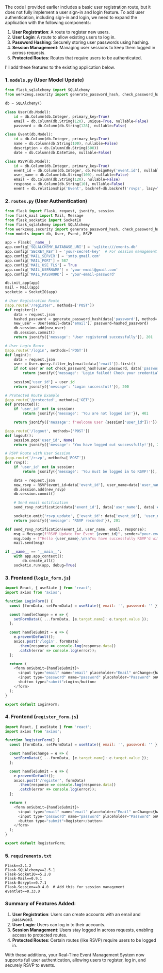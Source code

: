 The code I provided earlier includes a basic user registration route, but it does not fully implement a user sign-in and login feature. To add user authentication, including sign-in and login, we need to expand the application with the following components:

1. **User Registration**: A route to register new users.
2. **User Login**: A route to allow existing users to log in.
3. **Password Hashing**: Securely storing user passwords using hashing.
4. **Session Management**: Managing user sessions to keep them logged in across requests.
5. **Protected Routes**: Routes that require users to be authenticated.

I'll add these features to the existing application below.

### **1. `models.py` (User Model Update)**
```python
from flask_sqlalchemy import SQLAlchemy
from werkzeug.security import generate_password_hash, check_password_hash

db = SQLAlchemy()

class User(db.Model):
    id = db.Column(db.Integer, primary_key=True)
    email = db.Column(db.String(120), unique=True, nullable=False)
    password = db.Column(db.String(128), nullable=False)

class Event(db.Model):
    id = db.Column(db.Integer, primary_key=True)
    name = db.Column(db.String(100), nullable=False)
    description = db.Column(db.String(500))
    date = db.Column(db.DateTime, nullable=False)

class RSVP(db.Model):
    id = db.Column(db.Integer, primary_key=True)
    event_id = db.Column(db.Integer, db.ForeignKey('event.id'), nullable=False)
    user_name = db.Column(db.String(100), nullable=False)
    email = db.Column(db.String(120), nullable=False)  
    response = db.Column(db.String(10), nullable=False)
    event = db.relationship('Event', backref=db.backref('rsvps', lazy=True))
```

### **2. `routes.py` (User Authentication)**
```python
from flask import Flask, request, jsonify, session
from flask_mail import Mail, Message
from flask_socketio import SocketIO
from flask_sqlalchemy import SQLAlchemy
from werkzeug.security import generate_password_hash, check_password_hash
from models import db, User, Event, RSVP

app = Flask(__name__)
app.config['SQLALCHEMY_DATABASE_URI'] = 'sqlite:///events.db'
app.config['SECRET_KEY'] = 'your-secret-key'  # For session management
app.config['MAIL_SERVER'] = 'smtp.gmail.com'
app.config['MAIL_PORT'] = 587
app.config['MAIL_USE_TLS'] = True
app.config['MAIL_USERNAME'] = 'your-email@gmail.com'
app.config['MAIL_PASSWORD'] = 'your-email-password'

db.init_app(app)
mail = Mail(app)
socketio = SocketIO(app)

# User Registration Route
@app.route('/register', methods=['POST'])
def register():
    data = request.json
    hashed_password = generate_password_hash(data['password'], method='sha256')
    new_user = User(email=data['email'], password=hashed_password)
    db.session.add(new_user)
    db.session.commit()
    return jsonify({'message': 'User registered successfully'}), 201

# User Login Route
@app.route('/login', methods=['POST'])
def login():
    data = request.json
    user = User.query.filter_by(email=data['email']).first()
    if not user or not check_password_hash(user.password, data['password']):
        return jsonify({'message': 'Login failed! Check your credentials and try again.'}), 401
    
    session['user_id'] = user.id
    return jsonify({'message': 'Login successful!'}), 200

# Protected Route Example
@app.route('/protected', methods=['GET'])
def protected():
    if 'user_id' not in session:
        return jsonify({'message': 'You are not logged in!'}), 401

    return jsonify({'message': f'Welcome User {session["user_id"]}!'}), 200

@app.route('/logout', methods=['POST'])
def logout():
    session.pop('user_id', None)
    return jsonify({'message': 'You have logged out successfully!'}), 200

# RSVP Route with User Session
@app.route('/rsvp', methods=['POST'])
def rsvp():
    if 'user_id' not in session:
        return jsonify({'message': 'You must be logged in to RSVP!'}), 401

    data = request.json
    new_rsvp = RSVP(event_id=data['event_id'], user_name=data['user_name'], email=data['email'], response=data['response'])
    db.session.add(new_rsvp)
    db.session.commit()

    # Send email notification
    send_rsvp_notification(data['event_id'], data['user_name'], data['email'], data['response'])

    socketio.emit('rsvp_update', {'event_id': data['event_id'], 'user_name': data['user_name'], 'response': data['response']})
    return jsonify({'message': 'RSVP recorded'}), 201

def send_rsvp_notification(event_id, user_name, email, response):
    msg = Message(f"RSVP Update for Event {event_id}", sender="your-email@gmail.com", recipients=[email])
    msg.body = f"Hello {user_name},\n\nYou have successfully RSVP'd with '{response}' for Event ID: {event_id}.\n\nThank you!"
    mail.send(msg)

if __name__ == '__main__':
    with app.app_context():
        db.create_all()
    socketio.run(app, debug=True)
```

### **3. Frontend (`login_form.js`)**
```javascript
import React, { useState } from 'react';
import axios from 'axios';

function LoginForm() {
  const [formData, setFormData] = useState({ email: '', password: '' });

  const handleChange = e => {
    setFormData({ ...formData, [e.target.name]: e.target.value });
  };

  const handleSubmit = e => {
    e.preventDefault();
    axios.post('/login', formData)
      .then(response => console.log(response.data))
      .catch(error => console.log(error));
  };

  return (
    <form onSubmit={handleSubmit}>
      <input type="email" name="email" placeholder="Email" onChange={handleChange} required />
      <input type="password" name="password" placeholder="Password" onChange={handleChange} required />
      <button type="submit">Login</button>
    </form>
  );
}

export default LoginForm;
```

### **4. Frontend (`register_form.js`)**
```javascript
import React, { useState } from 'react';
import axios from 'axios';

function RegisterForm() {
  const [formData, setFormData] = useState({ email: '', password: '' });

  const handleChange = e => {
    setFormData({ ...formData, [e.target.name]: e.target.value });
  };

  const handleSubmit = e => {
    e.preventDefault();
    axios.post('/register', formData)
      .then(response => console.log(response.data))
      .catch(error => console.log(error));
  };

  return (
    <form onSubmit={handleSubmit}>
      <input type="email" name="email" placeholder="Email" onChange={handleChange} required />
      <input type="password" name="password" placeholder="Password" onChange={handleChange} required />
      <button type="submit">Register</button>
    </form>
  );
}

export default RegisterForm;
```

### **5. `requirements.txt`**
```text
Flask==2.1.2
Flask-SQLAlchemy==2.5.1
Flask-SocketIO==5.2.0
Flask-Mail==0.9.1
Flask-Bcrypt==0.7.1
Flask-Session==0.4.0  # Add this for session management
eventlet==0.33.0
```

### **Summary of Features Added:**
1. **User Registration**: Users can create accounts with an email and password.
2. **User Login**: Users can log in to their accounts.
3. **Session Management**: Users stay logged in across requests, enabling access to protected routes.
4. **Protected Routes**: Certain routes (like RSVP) require users to be logged in.

With these additions, your Real-Time Event Management System now supports full user authentication, allowing users to register, log in, and securely RSVP to events.
